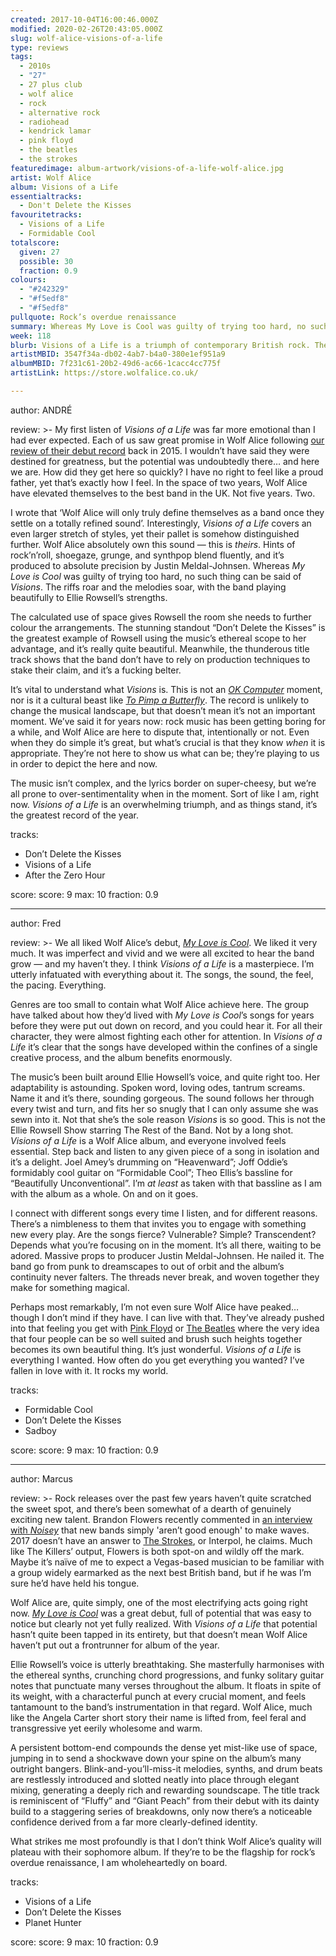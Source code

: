 ```yaml
---
created: 2017-10-04T16:00:46.000Z
modified: 2020-02-26T20:43:05.000Z
slug: wolf-alice-visions-of-a-life
type: reviews
tags:
  - 2010s
  - "27"
  - 27 plus club
  - wolf alice
  - rock
  - alternative rock
  - radiohead
  - kendrick lamar
  - pink floyd
  - the beatles
  - the strokes
featuredimage: album-artwork/visions-of-a-life-wolf-alice.jpg
artist: Wolf Alice
album: Visions of a Life
essentialtracks:
  - Don't Delete the Kisses
favouritetracks:
  - Visions of a Life
  - Formidable Cool
totalscore:
  given: 27
  possible: 30
  fraction: 0.9
colours:
  - "#242329"
  - "#f5edf8"
  - "#f5edf8"
pullquote: Rock’s overdue renaissance
summary: Whereas My Love is Cool was guilty of trying too hard, no such thing can be said of Visions. The riffs roar and the melodies soar, with the band playing beautifully to Ellie Rowsell's strengths.
week: 118
blurb: Visions of a Life is a triumph of contemporary British rock. The riffs roar and the melodies soar, with the band playing beautifully to Ellie Rowsell's strengths.
artistMBID: 3547f34a-db02-4ab7-b4a0-380e1ef951a9
albumMBID: 7f231c61-20b2-49d6-ac66-1cacc4cc775f
artistLink: https://store.wolfalice.co.uk/

---
```


author: ANDRÉ

review: >-
  My first listen of *Visions of a Life* was far more emotional than I had ever expected. Each of us saw great promise in Wolf Alice following [our review of their debut record](/reviews/wolf-alice-my-love-is-cool/) back in 2015. I wouldn’t have said they were destined for greatness, but the potential was undoubtedly there… and here we are. How did they get here so quickly? I have no right to feel like a proud father, yet that’s exactly how I feel. In the space of two years, Wolf Alice have elevated themselves to the best band in the UK. Not five years. Two.
  
  I wrote that ‘Wolf Alice will only truly define themselves as a band once they settle on a totally refined sound’. Interestingly, *Visions of a Life* covers an even larger stretch of styles, yet their pallet is somehow distinguished further. Wolf Alice absolutely own this sound — this is *theirs*. Hints of rock’n’roll, shoegaze, grunge, and synthpop blend fluently, and it’s produced to absolute precision by Justin Meldal-Johnsen. Whereas *My Love is Cool* was guilty of trying too hard, no such thing can be said of *Visions*. The riffs roar and the melodies soar, with the band playing beautifully to Ellie Rowsell’s strengths. 
  
  The calculated use of space gives Rowsell the room she needs to further colour the arrangements. The stunning standout “Don’t Delete the Kisses” is the greatest example of Rowsell using the music’s ethereal scope to her advantage, and it’s really quite beautiful. Meanwhile, the thunderous title track shows that the band don’t have to rely on production techniques to stake their claim, and it’s a fucking belter.
  
  It’s vital to understand what *Visions* is. This is not an [*OK Computer*](/reviews/radiohead-ok-computer/) moment, nor is it a cultural beast like [*To Pimp a Butterfly*](/reviews/kendrick-lamar-to-pimp-a-butterfly/). The record is unlikely to change the musical landscape, but that doesn’t mean it’s not an important moment. We’ve said it for years now: rock music has been getting boring for a while, and Wolf Alice are here to dispute that, intentionally or not. Even when they do simple it’s great, but what’s crucial is that they know *when* it is appropriate. They’re not here to show us what can be; they’re playing to us in order to depict the here and now. 
  
  The music isn’t complex, and the lyrics border on super-cheesy, but we’re all prone to over-sentimentality when in the moment. Sort of like I am, right now. *Visions of a Life* is an overwhelming triumph, and as things stand, it’s the greatest record of the year.

tracks:
  - Don’t Delete the Kisses
  - ­­Visions of a Life
  - ­­After the Zero Hour

score:
  score: 9
  max: 10
  fraction: 0.9

---
author: Fred

review: >-
  We all liked Wolf Alice’s debut, [*My Love is Cool*](/reviews/wolf-alice-my-love-is-cool/). We liked it very much. It was imperfect and vivid and we were all excited to hear the band grow — and my haven’t they. I think *Visions of a Life* is a masterpiece. I’m utterly infatuated with everything about it. The songs, the sound, the feel, the pacing. Everything. 
  
  Genres are too small to contain what Wolf Alice achieve here. The group have talked about how they’d lived with *My Love is Cool*’s songs for years before they were put out down on record, and you could hear it. For all their character, they were almost fighting each other for attention. In *Visions of a Life* it’s clear that the songs have developed within the confines of a single creative process, and the album benefits enormously.

  The music’s been built around Ellie Howsell’s voice, and quite right too. Her adaptability is astounding. Spoken word, loving odes, tantrum screams. Name it and it’s there, sounding gorgeous. The sound follows her through every twist and turn, and fits her so snugly that I can only assume she was sewn into it. Not that she’s the sole reason *Visions* is so good. This is not the Ellie Rowsell Show starring The Rest of the Band. Not by a long shot. *Visions of a Life* is a Wolf Alice album, and everyone involved feels essential. Step back and listen to any given piece of a song in isolation and it’s a delight. Joel Amey’s drumming on “Heavenward”; Joff Oddie’s formidably cool guitar on “Formidable Cool”; Theo Ellis’s bassline for “Beautifully Unconventional”. I’m *at least* as taken with that bassline as I am with the album as a whole. On and on it goes. 
  
  I connect with different songs every time I listen, and for different reasons. There’s a nimbleness to them that invites you to engage with something new every play. Are the songs fierce? Vulnerable? Simple? Transcendent? Depends what you’re focusing on in the moment. It’s all there, waiting to be adored. Massive props to producer Justin Meldal-Johnsen. He nailed it. The band go from punk to dreamscapes to out of orbit and the album’s continuity never falters. The threads never break, and woven together they make for something magical.

  Perhaps most remarkably, I’m not even sure Wolf Alice have peaked… though I don’t mind if they have. I can live with that. They’ve already pushed into that feeling you get with [Pink Floyd](/reviews/pink-floyd-the-dark-side-of-the-moon/) or [The Beatles](/reviews/the-beatles-revolver/) where the very idea that four people can be so well suited and brush such heights together becomes its own beautiful thing. It’s just wonderful. *Visions of a Life* is everything I wanted. How often do you get everything you wanted? I’ve fallen in love with it. It rocks my world.

tracks:
  - Formidable Cool
  - ­­Don’t Delete the Kisses
  - ­­Sadboy

score:
  score: 9
  max: 10
  fraction: 0.9

---
author: Marcus

review: >-
  Rock releases over the past few years haven’t quite scratched the sweet spot, and there’s been somewhat of a dearth of genuinely exciting new talent. Brandon Flowers recently commented in [an interview with *Noisey*](https://noisey.vice.com/en_uk/article/mbb9n8/the-killers-arent-dead-yet) that new bands simply 'aren’t good enough' to make waves. 2017 doesn’t have an answer to [The Strokes](/reviews/the-strokes-first-impressions-of-earth/), or Interpol, he claims. Much like The Killers’ output, Flowers is both spot-on and wildly off the mark. Maybe it’s naïve of me to expect a Vegas-based musician to be familiar with a group widely earmarked as the next best British band, but if he was I’m sure he’d have held his tongue. 
  
  Wolf Alice are, quite simply, one of the most electrifying acts going right now. [*My Love is Cool*](/reviews/wolf-alice-my-love-is-cool/) was a great debut, full of potential that was easy to notice but clearly not yet fully realized. With *Visions of a Life* that potential hasn’t quite been tapped in its entirety, but that doesn’t mean Wolf Alice haven’t put out a frontrunner for album of the year.

  Ellie Rowsell’s voice is utterly breathtaking. She masterfully harmonises with the ethereal synths, crunching chord progressions, and funky solitary guitar notes that punctuate many verses throughout the album. It floats in spite of its weight, with a characterful punch at every crucial moment, and feels tantamount to the band’s instrumentation in that regard. Wolf Alice, much like the Angela Carter short story their name is lifted from, feel feral and transgressive yet eerily wholesome and warm. 
  
  A persistent bottom-end compounds the dense yet mist-like use of space, jumping in to send a shockwave down your spine on the album’s many outright bangers. Blink-and-you’ll-miss-it melodies, synths, and drum beats are restlessly introduced and slotted neatly into place through elegant mixing, generating a deeply rich and rewarding soundscape. The title track is reminiscent of “Fluffy” and “Giant Peach” from their debut with its dainty build to a staggering series of breakdowns, only now there’s a noticeable confidence derived from a far more clearly-defined identity. 
  
  What strikes me most profoundly is that I don’t think Wolf Alice’s quality will plateau with their sophomore album. If they’re to be the flagship for rock’s overdue renaissance, I am wholeheartedly on board.

tracks:
  - Visions of a Life
  - ­­Don’t Delete the Kisses
  - ­­Planet Hunter

score:
  score: 9
  max: 10
  fraction: 0.9
